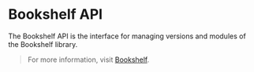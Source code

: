# Bookshelf API

The Bookshelf API is the interface for managing versions and modules of the Bookshelf library.

> For more information, visit [Bookshelf](https://github.com/mcbookshelf/Bookshelf).
